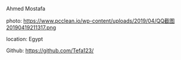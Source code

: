 Ahmed Mostafa

photo: https://www.pcclean.io/wp-content/uploads/2019/04/QQ截图20190419211317.png

location: Egypt

Github: https://github.com/Tefa123/
